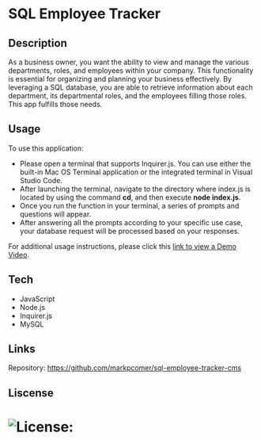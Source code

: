 # SQL Employee Tracker

## Description

As a business owner, you want the ability to view and manage the various departments, roles, and employees within your company. This functionality is essential for organizing and planning your business effectively. By leveraging a SQL database, you are able to retrieve information about each department, its departmental roles, and the employees filling those roles. This app fulfills those needs.



## Usage

To use this application: 
<ul>
<li> Please open a terminal that supports Inquirer.js. You can use either the built-in Mac OS Terminal application or the integrated terminal in Visual Studio Code.</li>
<li> After launching the terminal, navigate to the directory where index.js is located by using the command <b>cd</b>, and then execute <b>node index.js</b>.</li>
<li> Once you run the function in your terminal, a series of prompts and questions will appear.</li>
<li> After answering all the prompts according to your specific use case, your database request will be processed based on your responses.</li>
</ul>

For additional usage instructions, please click this [link to view a Demo Video](https://www.loom.com/share/5cdc146e78694d8caad176c5e731034f?sid=28c13ea5-2f36-4f59-9e57-ac4892074275).

## Tech 

<ul>
<li> JavaScript </li>
<li> Node.js </li>
<li> Inquirer.js </li>
<li> MySQL</li>
</ul>

## Links
Repository: https://github.com/markpcomer/sql-employee-tracker-cms


## Liscense

# ![License:](https://img.shields.io/badge/License-MIT_License-blue)